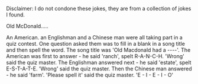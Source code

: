 Disclaimer: I do not condone these jokes, they are from a collection of jokes I found.

Old McDonald.....

An American. an Englishman and a Chinese man were all taking part in a quiz contest. One question asked them was to fill in a blank in a song title and then spell the word. The song title was 'Old Macdonald had a ----'.
The American was first to answer - he said 'ranch', spelt R-A-N-C-H.
'Wrong' said the quiz master.
The Englishman answered next - he said 'estate', spelt E-S-T-A-T-E.
'Wrong' said the quiz master.
Then the Chinese man answered - he said 'farm'.
'Please spell it' said the quiz master.
'E - I - E - I - O'

